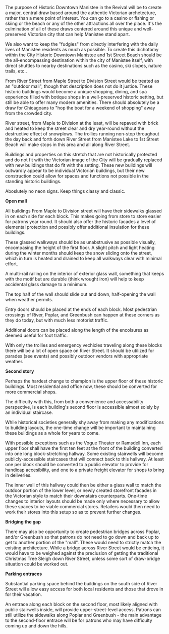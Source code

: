 The purpose of Historic Downtown Manistee in the Revival will be to create a major, central draw based around the authentic Victorian archetecture, rather than a mere point of interest. You can go to a casino or fishing or skiing or the beach or any of the other attractions all over the place. It's the culmination of all of these draws centered around this unique and well-preserved Victorian city that can help Manistee stand apart.

We also want to keep the "fudgies" from directly interfering with the daily lives of Manistee residents as much as possible. To create this dichotomy within the City Historic Downtown Manistee and 1st Street Beach should be the all-encompassing destination within the city of Manistee itself, with direct shuttles to nearby destinations such as the casino, ski slopes, nature trails, etc.. 

From River Street from Maple Street to Division Street would be treated as an "outdoor mall", though that description does not do it justice. These historic buildings would become a unique shopping, dining, and spa experience filled with botique shops in a well-preserved historic setting, but still be able to offer many modern amenities. There should absolutely be a draw for Chicagoans to "hop the boat for a weekend of shopping" away from the crowded city. 

River street, from Maple to Division at the least, will be repaved with brick and heated to keep the street clear and dry year-round without the destructive effect of snowplows. The trollies running non-stop throughout the day back and forth down River Street from Manistee Lake to 1st Street Beach will make stops in this area and all along River Street. 

Buildings and properties on this stretch that are not historically protected and do not fit with the Victorian image of the City will be gradually replaced with new buildings that do fit with the setting. These new buildings will outwardly appear to be individual Victorian buildings, but their new construction could allow for spaces and functions not possible in the standing historic buildings. 

Aboslutely no neon signs. Keep things classy and classic. 

**Open mall**

All buildings From Maple to Division street will have their sidewalks glassed in on each side for each block. This makes going from store to store easier for patrons year round. It should also offer the historic facades a level of elemental protection and possibly offer additional insulation for these buildings. 

These glassed walkways should be as unabstrusive as possible visually, encompasing the height of the first floor. A slight pitch and light heating during the winter months should keep the snow sliding onto the street, which in turn is heated and drained to keep all walkways clear with minimal effort.

A multi-rail railing on the interior of exterior glass wall, something that keeps with the motif but are durable (think wrought iron) will help to keep accidental glass damage to a minimum.

The top half of the wall should slide out and down, half-opening the wall when weather permits.

Entry doors should be placed at the ends of each block. Most pedestrian crossings of River, Poplar, and Greenbush can happen at these corners as they do today, but with much less motorist traffic.

Additional doors can be placed along the length of the encolsures as deemed useful for foot traffic. 

With only the trollies and emergency vechicles traveling along these blocks there will be a lot of open space on River Street. It should be utilized for parades (see events) and possibly outdoor vendors with appropriate weather. 

**Second story**

Perhaps the hardest change to champion is the upper floor of these historic buildings. Most residential and office now, these should be converted for more commercial shops. 

The difficulty with this, from both a convenience and accessability perspective, is each building's second floor is accessible almost solely by an individual staircase. 

While historical societies generally shy away from making any modifications to building layouts, the one-time change will be important to maintaining these buildings as a whole for years to come. 

With possible exceptions such as the Vogue Theater or Ramsdell Inn, each upper floor shall have the first ten feet at the front of the building converted into one long block-stretching hallway. Some existing stairwells will become publicly-accessible staircases that will connect back to this hallway. At least one per block should be converted to a public elevator to provide for handicap accesibility, and one to a private freight elevator for shops to bring in deliveries. 

The inner wall of this hallway could then be either a glass wall to match the outdoor portion of the lower level, or newly created storefront facades in the Victorian style to match their downstairs counterparts. One-time changes to interior layouts should be made only where necessary to allow these spaces to be viable commercial stores. Retailers would then need to work their stores into this setup so as to prevent further changes. 

**Bridging the gap**

There may also be opportunity to create pedestrian bridges across Poplar, and/or Greenbush so that patrons do not need to go down and back up to get to another portion of the "mall". These would need to strictly match the existing architecture. While a bridge across River Street would be enticing, it would have to be weighed against the preclusion of getting the traditional Christmas Tree Sleigh down River Street, unless some sort of draw-bridge situation could be worked out. 

**Parking entraces**

Substantial parking space behind the buildings on the south side of River Street will allow easy access for both local residents and those that drove in for their vacation. 

An entrace along each block on the second floor, most likely aligned with public stairwells inside, will provide upper-street-level access. Patrons can still utilize the sidewalks along Poplar and Greenbush - the main advantage to the second-floor entrace will be for patrons who may have difficulty coming up and down the hills. 

